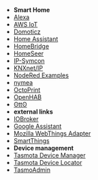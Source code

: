 * **Smart Home**
* [Alexa](/integrations/Alexa)
* [AWS IoT](/integrations/AWS-IoT)
* [Domoticz](/integrations/Domoticz)
* [Home Assistant](/integrations/Home-Assistant)
* [HomeBridge](/integrations/Homebridge)
* [HomeSeer](/integrations/HomeSeer)
* [IP-Symcon](/integrations/IP-Symcon)
* [KNXnet/IP](/integrations/KNX)
* [NodeRed Examples](/integrations/NodeRed)
* [nymea](/integrations/nymea)
* [OctoPrint](/integrations/OctoPrint)
* [OpenHAB](/integrations/openHAB)
* [ʘttʘ](/integrations/otto)
* **external links**
* [IOBroker](https://github.com/arendst/Tasmota/issues/3769)
* [Google Assistant](https://doc.gbridge.io/integration/tasmota.html)
* [Mozilla WebThings Adapter](https://github.com/tim-hellhake/tasmota-adapter)
* [SmartThings](https://github.com/BrettSheleski/SmartThingsPublic/blob/master/devicetypes/brettsheleski/sonoff-tasmota.src/readme.md)
* **Device management**
* [Tasmota Device Manager](/integrations/Tasmota-Device-Manager)
* [Tasmota Device Locator](/integrations/Tasmota-Device-Locator)
* [TasmoAdmin](/integrations/TasmoAdmin)
